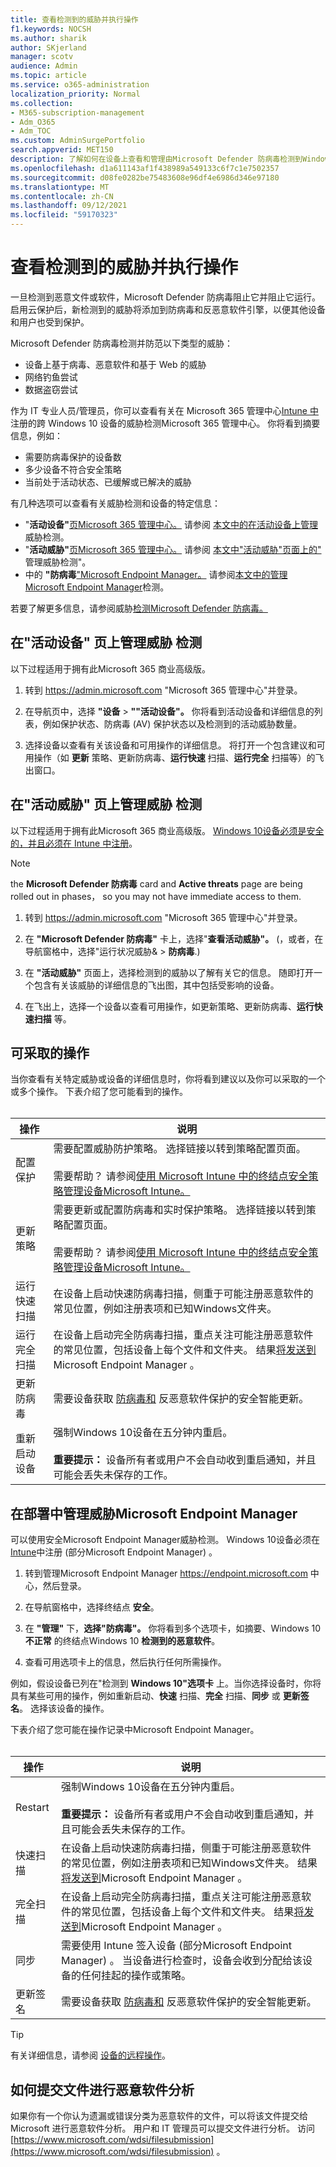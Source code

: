 ```yaml
---
title: 查看检测到的威胁并执行操作
f1.keywords: NOCSH
ms.author: sharik
author: SKjerland
manager: scotv
audience: Admin
ms.topic: article
ms.service: o365-administration
localization_priority: Normal
ms.collection:
- M365-subscription-management
- Adm_O365
- Adm_TOC
ms.custom: AdminSurgePortfolio
search.appverid: MET150
description: 了解如何在设备上查看和管理由Microsoft Defender 防病毒检测到Windows 10威胁。
ms.openlocfilehash: d1a611143af1f438989a549133c6f7c1e7502357
ms.sourcegitcommit: d08fe0282be75483608e96df4e6986d346e97180
ms.translationtype: MT
ms.contentlocale: zh-CN
ms.lasthandoff: 09/12/2021
ms.locfileid: "59170323"
---
```

# <a name="review-detected-threats-and-take-action"></a>查看检测到的威胁并执行操作

一旦检测到恶意文件或软件，Microsoft Defender 防病毒阻止它并阻止它运行。 启用云保护后，新检测到的威胁将添加到防病毒和反恶意软件引擎，以便其他设备和用户也受到保护。

Microsoft Defender 防病毒检测并防范以下类型的威胁：

- 设备上基于病毒、恶意软件和基于 Web 的威胁
- 网络钓鱼尝试
- 数据盗窃尝试

作为 IT 专业人员/管理员，你可以查看有关在 Microsoft 365 管理中心[Intune 中](/mem/intune/enrollment/device-enrollment)注册的跨 Windows 10 设备的威胁检测Microsoft 365 管理中心。 你将看到摘要信息，例如：

- 需要防病毒保护的设备数
- 多少设备不符合安全策略
- 当前处于活动状态、已缓解或已解决的威胁

有几种选项可以查看有关威胁检测和设备的特定信息：

- "**活动设备"**<a href="https://go.microsoft.com/fwlink/p/?linkid=2024339" target="_blank">页Microsoft 365 管理中心。</a> 请参阅 [本文中的在活动设备上管理](#manage-threat-detections-on-the-active-devices-page) 威胁检测。
- "**活动威胁"**<a href="https://go.microsoft.com/fwlink/p/?linkid=2024339" target="_blank">页Microsoft 365 管理中心。</a> 请参阅 [本文中"活动威胁"页面上的"](#manage-threat-detections-on-the-active-threats-page) 管理威胁检测"。
- 中的 **"防病毒**<a href="https://go.microsoft.com/fwlink/p/?linkid=2150463" target="_blank">"Microsoft Endpoint Manager。</a> 请参阅[本文中的管理Microsoft Endpoint Manager](#manage-threat-detections-in-microsoft-endpoint-manager)检测。

若要了解更多信息，请参阅威胁[检测Microsoft Defender 防病毒。](threats-detected-defender-av.md)

## <a name="manage-threat-detections-on-the-active-devices-page"></a>在"活动设备" **页上管理威胁** 检测

以下过程适用于拥有此Microsoft 365 商业高级版。

1. 转到 <a href="https://go.microsoft.com/fwlink/p/?linkid=2024339" target="_blank">https://admin.microsoft.com</a> "Microsoft 365 管理中心"并登录。

2. 在导航页中，选择 **"设备**  >  **""活动设备"。** 你将看到活动设备和详细信息的列表，例如保护状态、防病毒 (AV) 保护状态以及检测到的活动威胁数量。

3. 选择设备以查看有关该设备和可用操作的详细信息。 将打开一个包含建议和可用操作（如 **更新** 策略、更新防病毒、**运行快速** 扫描、**运行完全** 扫描等）的飞出窗口。

## <a name="manage-threat-detections-on-the-active-threats-page"></a>在"活动威胁" **页上管理威胁** 检测

以下过程适用于拥有此Microsoft 365 商业高级版。 [Windows 10设备必须是安全的，](../setup/secure-win-10-pcs.md)[并且必须在 Intune 中注册](/mem/intune/enrollment/windows-enrollment-methods)。

> [!NOTE]
> the **Microsoft Defender 防病毒** card and **Active threats** page are being rolled out in phases， so you may not have immediate access to them.

1. 转到 <a href="https://go.microsoft.com/fwlink/p/?linkid=2024339" target="_blank">https://admin.microsoft.com</a> "Microsoft 365 管理中心"并登录。

2. 在 **"Microsoft Defender 防病毒"** 卡上，选择"**查看活动威胁"。**  (，或者，在导航窗格中，选择"运行状况威胁&  >  **防病毒**.) 

3. 在 **"活动威胁"** 页面上，选择检测到的威胁以了解有关它的信息。 随即打开一个包含有关该威胁的详细信息的飞出图，其中包括受影响的设备。

4. 在飞出上，选择一个设备以查看可用操作，如更新策略、更新防病毒、**运行快速扫描** 等。

## <a name="actions-you-can-take"></a>可采取的操作

当你查看有关特定威胁或设备的详细信息时，你将看到建议以及你可以采取的一个或多个操作。 下表介绍了您可能看到的操作。<br><br>

| 操作 | 说明 |
|--|--|
| 配置保护 | 需要配置威胁防护策略。 选择链接以转到策略配置页面。<br><br>需要帮助？ 请参阅[使用 Microsoft Intune 中的终结点安全策略管理设备Microsoft Intune。](/mem/intune/protect/endpoint-security-policy) |
| 更新策略 | 需要更新或配置防病毒和实时保护策略。 选择链接以转到策略配置页面。<br><br>需要帮助？ 请参阅[使用 Microsoft Intune 中的终结点安全策略管理设备Microsoft Intune。](/mem/intune/protect/endpoint-security-policy) |
| 运行快速扫描 | 在设备上启动快速防病毒扫描，侧重于可能注册恶意软件的常见位置，例如注册表项和已知Windows文件夹。 |
| 运行完全扫描 | 在设备上启动完全防病毒扫描，重点关注可能注册恶意软件的常见位置，包括设备上每个文件和文件夹。 结果[将发送到](/mem/intune/fundamentals/tutorial-walkthrough-endpoint-manager)Microsoft Endpoint Manager 。 |
| 更新防病毒 | 需要设备获取 [防病毒和](https://go.microsoft.com/fwlink/?linkid=2149926) 反恶意软件保护的安全智能更新。 |
| 重新启动设备 | 强制Windows 10设备在五分钟内重启。<br><br>**重要提示：** 设备所有者或用户不会自动收到重启通知，并且可能会丢失未保存的工作。 |

## <a name="manage-threat-detections-in-microsoft-endpoint-manager"></a>在部署中管理威胁Microsoft Endpoint Manager

可以使用安全Microsoft Endpoint Manager威胁检测。 Windows 10设备必须在[Intune](/mem/intune/enrollment/windows-enrollment-methods)中注册 (部分Microsoft Endpoint Manager) 。

1. 转到管理Microsoft Endpoint Manager <a href="https://go.microsoft.com/fwlink/p/?linkid=2150463" target="_blank">https://endpoint.microsoft.com</a> 中心，然后登录。

2. 在导航窗格中，选择终结点 **安全**。

3. 在 **"管理"** 下，**选择"防病毒"。** 你将看到多个选项卡，如摘要、Windows 10 **不正常** 的终结点Windows 10 **检测到的恶意软件**。

4. 查看可用选项卡上的信息，然后执行任何所需操作。

例如，假设设备已列在"检测到 **Windows 10"选项卡** 上。当你选择设备时，你将具有某些可用的操作，例如重新启动、**快速** 扫描、**完全** 扫描、**同步** 或 **更新签名**。 选择该设备的操作。

下表介绍了您可能在操作记录中Microsoft Endpoint Manager。<br><br>

| 操作 | 说明 |
|--|--|
| Restart | 强制Windows 10设备在五分钟内重启。<br><br>**重要提示：** 设备所有者或用户不会自动收到重启通知，并且可能会丢失未保存的工作。 |
| 快速扫描 | 在设备上启动快速防病毒扫描，侧重于可能注册恶意软件的常见位置，例如注册表项和已知Windows文件夹。 结果[将发送到](/mem/intune/fundamentals/tutorial-walkthrough-endpoint-manager)Microsoft Endpoint Manager 。 |
| 完全扫描 | 在设备上启动完全防病毒扫描，重点关注可能注册恶意软件的常见位置，包括设备上每个文件和文件夹。 结果[将发送到](/mem/intune/fundamentals/tutorial-walkthrough-endpoint-manager)Microsoft Endpoint Manager 。 |
| 同步 | 需要使用 Intune 签入设备 (部分Microsoft Endpoint Manager) 。 当设备进行检查时，设备会收到分配给该设备的任何挂起的操作或策略。 |
| 更新签名 | 需要设备获取 [防病毒和](https://go.microsoft.com/fwlink/?linkid=2149926) 反恶意软件保护的安全智能更新。 |

> [!TIP]
> 有关详细信息，请参阅 [设备的远程操作](/mem/intune/protect/endpoint-security-manage-devices#remote-actions-for-devices)。

## <a name="how-to-submit-a-file-for-malware-analysis"></a>如何提交文件进行恶意软件分析

如果你有一个你认为遗漏或错误分类为恶意软件的文件，可以将该文件提交给 Microsoft 进行恶意软件分析。 用户和 IT 管理员可以提交文件进行分析。 访问 [https://www.microsoft.com/wdsi/filesubmission](https://www.microsoft.com/wdsi/filesubmission) 。